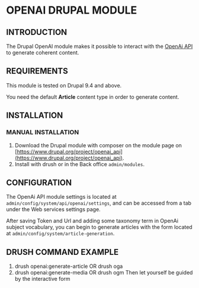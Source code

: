 # OPENAI DRUPAL MODULE

## INTRODUCTION

The Drupal OpenAI module makes it possible to interact with the
[OpenAi API](https://openai.com/) to generate coherent content.

## REQUIREMENTS

This module is tested on Drupal 9.4 and above.

You need the default **Article** content type in order to generate content.

## INSTALLATION


### MANUAL INSTALLATION

1. Download the Drupal module with composer on the module page on [https://www.drupal.org/project/openai_api](https://www.drupal.org/project/openai_api).
2. Install with drush or in the Back office `admin/modules`.

## CONFIGURATION

The OpenAi API module settings is located at
`admin/config/system/api/openai/settings`, and can be accessed from a tab
under the Web services settings page.

After saving Token and Url and adding some taxonomy term in OpenAi subject
vocabulary, you can begin to generate articles with the form located at
`admin/config/system/article-generation`.

## DRUSH COMMAND EXAMPLE
1. drush openai:generate-article OR drush oga
2. drush openai:generate-media OR drush ogm
Then let yourself be guided by the interactive form
